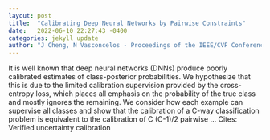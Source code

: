 ```yaml
---
layout: post
title:  "Calibrating Deep Neural Networks by Pairwise Constraints"
date:   2022-06-10 22:27:43 -0400
categories: jekyll update
author: "J Cheng, N Vasconcelos - Proceedings of the IEEE/CVF Conference on Computer …, 2022"
---
```

It is well known that deep neural networks (DNNs) produce poorly calibrated estimates of class-posterior probabilities. We hypothesize that this is due to the limited calibration supervision provided by the cross-entropy loss, which places all emphasis on the probability of the true class and mostly ignores the remaining. We consider how each example can supervise all classes and show that the calibration of a C-way classification problem is equivalent to the calibration of C (C-1)/2 pairwise …
Cites: ‪Verified uncertainty calibration‬  